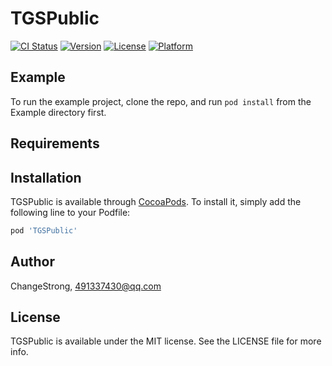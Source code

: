 # TGSPublic

[![CI Status](https://img.shields.io/travis/ChangeStrong/TGSPublic.svg?style=flat)](https://travis-ci.org/ChangeStrong/TGSPublic)
[![Version](https://img.shields.io/cocoapods/v/TGSPublic.svg?style=flat)](https://cocoapods.org/pods/TGSPublic)
[![License](https://img.shields.io/cocoapods/l/TGSPublic.svg?style=flat)](https://cocoapods.org/pods/TGSPublic)
[![Platform](https://img.shields.io/cocoapods/p/TGSPublic.svg?style=flat)](https://cocoapods.org/pods/TGSPublic)

## Example

To run the example project, clone the repo, and run `pod install` from the Example directory first.

## Requirements

## Installation

TGSPublic is available through [CocoaPods](https://cocoapods.org). To install
it, simply add the following line to your Podfile:

```ruby
pod 'TGSPublic'
```

## Author

ChangeStrong, 491337430@qq.com

## License

TGSPublic is available under the MIT license. See the LICENSE file for more info.
